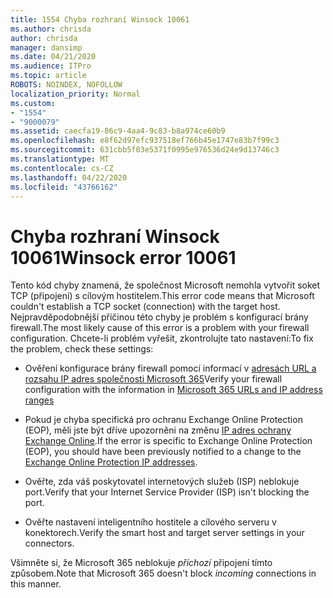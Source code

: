 ```yaml
---
title: 1554 Chyba rozhraní Winsock 10061
ms.author: chrisda
author: chrisda
manager: dansimp
ms.date: 04/21/2020
ms.audience: ITPro
ms.topic: article
ROBOTS: NOINDEX, NOFOLLOW
localization_priority: Normal
ms.custom:
- "1554"
- "9000079"
ms.assetid: caecfa19-86c9-4aa4-9c83-b8a974ce60b9
ms.openlocfilehash: e8f62d97efc937518ef766b45e1747e83b7f99c3
ms.sourcegitcommit: 631cbb5f03e5371f0995e976536d24e9d13746c3
ms.translationtype: MT
ms.contentlocale: cs-CZ
ms.lasthandoff: 04/22/2020
ms.locfileid: "43766162"
---
```

# <a name="winsock-error-10061"></a><span data-ttu-id="1a7ea-102">Chyba rozhraní Winsock 10061</span><span class="sxs-lookup"><span data-stu-id="1a7ea-102">Winsock error 10061</span></span>

<span data-ttu-id="1a7ea-103">Tento kód chyby znamená, že společnost Microsoft nemohla vytvořit soket TCP (připojení) s cílovým hostitelem.</span><span class="sxs-lookup"><span data-stu-id="1a7ea-103">This error code means that Microsoft couldn't establish a TCP socket (connection) with the target host.</span></span> <span data-ttu-id="1a7ea-104">Nejpravděpodobnější příčinou této chyby je problém s konfigurací brány firewall.</span><span class="sxs-lookup"><span data-stu-id="1a7ea-104">The most likely cause of this error is a problem with your firewall configuration.</span></span> <span data-ttu-id="1a7ea-105">Chcete-li problém vyřešit, zkontrolujte tato nastavení:</span><span class="sxs-lookup"><span data-stu-id="1a7ea-105">To fix the problem, check these settings:</span></span>

- <span data-ttu-id="1a7ea-106">Ověření konfigurace brány firewall pomocí informací v [adresách URL a rozsahu IP adres společnosti Microsoft 365](https://docs.microsoft.com/office365/enterprise/urls-and-ip-address-ranges)</span><span class="sxs-lookup"><span data-stu-id="1a7ea-106">Verify your firewall configuration with the information in [Microsoft 365 URLs and IP address ranges](https://docs.microsoft.com/office365/enterprise/urls-and-ip-address-ranges)</span></span>

- <span data-ttu-id="1a7ea-107">Pokud je chyba specifická pro ochranu Exchange Online Protection (EOP), měli jste být dříve upozorněni na změnu [IP adres ochrany Exchange Online](https://docs.microsoft.com/office365/SecurityCompliance/eop/exchange-online-protection-ip-addresses).</span><span class="sxs-lookup"><span data-stu-id="1a7ea-107">If the error is specific to Exchange Online Protection (EOP), you should have been previously notified to a change to the [Exchange Online Protection IP addresses](https://docs.microsoft.com/office365/SecurityCompliance/eop/exchange-online-protection-ip-addresses).</span></span>

- <span data-ttu-id="1a7ea-108">Ověřte, zda váš poskytovatel internetových služeb (ISP) neblokuje port.</span><span class="sxs-lookup"><span data-stu-id="1a7ea-108">Verify that your Internet Service Provider (ISP) isn't blocking the port.</span></span>

- <span data-ttu-id="1a7ea-109">Ověřte nastavení inteligentního hostitele a cílového serveru v konektorech.</span><span class="sxs-lookup"><span data-stu-id="1a7ea-109">Verify the smart host and target server settings in your connectors.</span></span>

<span data-ttu-id="1a7ea-110">Všimněte si, že Microsoft 365 neblokuje *příchozí* připojení tímto způsobem.</span><span class="sxs-lookup"><span data-stu-id="1a7ea-110">Note that Microsoft 365 doesn't block *incoming* connections in this manner.</span></span>

